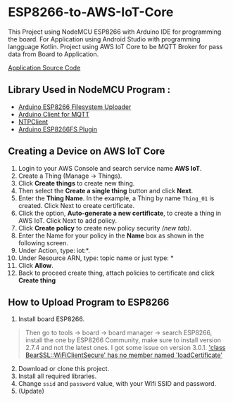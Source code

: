 # ESP8266-to-AWS-IoT-Core

This Project using NodeMCU ESP8266 with Arduino IDE for programming the board. For Application using Android Studio with programming langguage Kotlin. Project using AWS IoT Core to be MQTT Broker for pass data from Board to Application.

[Application Source Code](https://github.com/rafeyosa/Android-to-AWS-IoT-Core)

## Library Used in NodeMCU Program :
* [Arduino ESP8266 Filesystem Uploader](https://github.com/esp8266/arduino-esp8266fs-plugin)
* [Arduino Client for MQTT](https://github.com/knolleary/pubsubclient)
* [NTPClient](https://github.com/arduino-libraries/NTPClient)
* [Arduino ESP8266FS Plugin](https://github.com/esp8266/arduino-esp8266fs-plugin/releases/tag/0.5.0)

## Creating a Device on AWS IoT Core
1. Login to your AWS Console and search service name **AWS IoT**.
2. Create a Thing (Manage -> Things).
3. Click **Create things** to create new thing.
4. Then select the **Create a single thing** button and click **Next**.
5. Enter the **Thing Name**. In the example, a Thing by name `Thing_01` is created. Click Next to create certificate.
6. Click the option, **Auto-generate a new certificate**, to create a thing in AWS IoT. Click Next to add policy.
7. Click **Create policy** to  create new policy security *(new tab)*.
8. Enter the Name for your policy in the **Name** box as shown in the following screen.
9. Under Action, type: iot:*.
10. Under Resource ARN, type: topic name or just type: *
11. Click **Allow**.
12. Back to proceed create thing, attach policies to certificate and click **Create thing**

## How to Upload Program to ESP8266
1. Install board ESP8266.
> Then go to tools -> board -> board manager -> search ESP8266, install the one by ESP8266 Community, make sure to install version 2.7.4 and not the latest ones. I got some issue on version 3.0.1.
> ['class BearSSL::WiFiClientSecure' has no member named 'loadCertificate'](https://stackoverflow.com/questions/67962746/class-bearsslwificlientsecure-has-no-member-named-loadcertificate)
2. Download or clone this project.
3. Install all required libraries.
4. Change `ssid` and `password` value, with your Wifi SSID and password.
5. (Update)